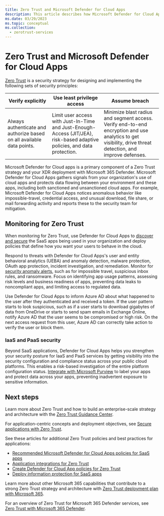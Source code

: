 ```yaml
---
title: Zero Trust and Microsoft Defender for Cloud Apps
description: This article describes how Microsoft Defender for Cloud Apps fits into an overall Zero Trust security strategy when deployed with Microsoft 365 Defender.
ms.date: 03/29/2023
ms.topic: conceptual
ms.collection:
  - zerotrust-services
---
```


# Zero Trust and Microsoft Defender for Cloud Apps

[Zero Trust](/security/zero-trust/zero-trust-overview) is a security strategy for designing and implementing the following sets of security principles:

|Verify explicitly  |Use least privilege access  |Assume breach  |
|---------|---------|---------|
|Always authenticate and authorize based on all available data points.     | Limit user access with Just-In-Time and Just-Enough-Access (JIT/JEA), risk-based adaptive policies, and data protection.        | Minimize blast radius and segment access. Verify end-to-end encryption and use analytics to get visibility, drive threat detection, and improve defenses.        |

Microsoft Defender for Cloud apps is a primary component of a Zero Trust strategy and your XDR deployment with Microsoft 365 Defender. Microsoft Defender for Cloud Apps gathers signals from your organization's use of cloud apps and protects data flowing between your environment and these apps, including both sanctioned and unsanctioned cloud apps. For example, Microsoft Defender for Cloud Apps notices anomalous behavior like impossible-travel, credential access, and unusual download, file share, or mail forwarding activity and reports these to the security team for mitigation.

## Monitoring for Zero Trust

When monitoring for Zero Trust, use Defender for Cloud Apps to [discover and secure](best-practices.md#discover-and-assess-cloud-apps) the SaaS apps being used in your organization and deploy policies that define how you want your users to behave in the cloud. 

Respond to threats with Defender for Cloud Apps's user and entity behavioral analytics (UEBA) and anomaly detection, malware protection, OAuth app protection, incident investigation, and remediation. Monitor for [security anomaly alerts](./investigate-anomaly-alerts.md), such as for impossible travel, suspicious inbox rules, and ransomware. Focus on identifying app usage patterns, assessing risk levels and business readiness of apps, preventing data leaks to noncompliant apps, and limiting access to regulated data.

Use Defender for Cloud Apps to inform Azure AD about what happened to the user after they authenticated and received a token. If the user pattern starts to look suspicious, such as if a user starts to download gigabytes of data from OneDrive or starts to send spam emails in Exchange Online, notify Azure AD that the user seems to be compromised or high risk. On the next access request from this user, Azure AD can correctly take action to verify the user or block them.

### IaaS and PaaS security

Beyond SaaS applications, Defender for Cloud Apps helps you strengthen your security posture for IaaS and PaaS services by getting visibility into the security configuration and compliance status across your public cloud platforms. This enables a risk-based investigation of the entire platform configuration status. [Integrate with Microsoft Purview](azip-integration.md#how-to-integrate-microsoft-purview-information-protection-with-defender-for-cloud-apps) to label your apps and protect data across your apps, preventing inadvertent exposure to sensitive information. 

## Next steps

Learn more about Zero Trust and how to build an enterprise-scale strategy and architecture with the [Zero Trust Guidance Center](/security/zero-trust).

For application-centric concepts and deployment objectives, see [Secure applications with Zero Trust](/security/zero-trust/deploy/applications).

See these articles for additional Zero Trust policies and best practices for applications:

- [Recommended Microsoft Defender for Cloud Apps policies for SaaS apps](/microsoft-365/security/office-365-security/mcas-saas-access-policies)
- [Application integrations for Zero Trust](/security/zero-trust/integrate/applications)
- [Create Defender for Cloud App policies for Zero Trust](/security/zero-trust/create-policies)
- [Deploy information protection for SaaS apps](/security/zero-trust/deploy-information-protection-saas)

Learn more about other Microsoft 365 capabilities that contribute to a strong Zero Trust strategy and architecture with [Zero Trust deployment plan with Microsoft 365](/microsoft-365/security/microsoft-365-zero-trust).

For an overview of Zero Trust for Microsoft 365 Defender services, see [Zero Trust with Microsoft 365 Defender](/microsoft-365/security/defender/zero-trust-with-microsoft-365-defender).

